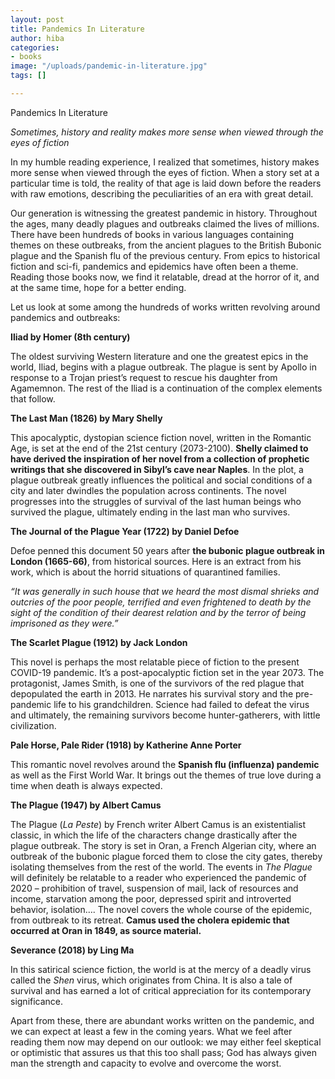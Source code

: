```yaml
---
layout: post
title: Pandemics In Literature
author: hiba
categories:
- books
image: "/uploads/pandemic-in-literature.jpg"
tags: []

---
```

Pandemics In Literature

_Sometimes, history and reality makes more sense when viewed through the eyes of fiction_

In my humble reading experience, I realized that sometimes, history makes more sense when viewed through the eyes of fiction. When a story set at a particular time is told, the reality of that age is laid down before the readers with raw emotions, describing the peculiarities of an era with great detail.

Our generation is witnessing the greatest pandemic in history. Throughout the ages, many deadly plagues and outbreaks claimed the lives of millions. There have been hundreds of books in various languages containing themes on these outbreaks, from the ancient plagues to the British Bubonic plague and the Spanish flu of the previous century. From epics to historical fiction and sci-fi, pandemics and epidemics have often been a theme. Reading those books now, we find it relatable, dread at the horror of it, and at the same time, hope for a better ending.

Let us look at some among the hundreds of works written revolving around pandemics and outbreaks:

**Iliad by Homer (8th century)**

The oldest surviving Western literature and one the greatest epics in the world, Iliad, begins with a plague outbreak. The plague is sent by Apollo in response to a Trojan priest’s request to rescue his daughter from Agamemnon. The rest of the Iliad is a continuation of the complex elements that follow.

**The Last Man (1826) by Mary Shelly**

This apocalyptic, dystopian science fiction novel, written in the Romantic Age, is set at the end of the 21st century (2073-2100). **Shelly claimed to have derived the inspiration of her novel from a collection of prophetic writings that she discovered in Sibyl’s cave near Naples**. In the plot, a plague outbreak greatly influences the political and social conditions of a city and later dwindles the population across continents. The novel progresses into the struggles of survival of the last human beings who survived the plague, ultimately ending in the last man who survives.

**The Journal of the Plague Year (1722) by Daniel Defoe**

Defoe penned this document 50 years after **the bubonic plague outbreak in London (1665-66)**, from historical sources. Here is an extract from his work, which is about the horrid situations of quarantined families.

_“It was generally in such house that we heard the most dismal shrieks and outcries of the poor people, terrified and even frightened to death by the sight of the condition of their dearest relation and by the terror of being imprisoned as they were.”_

**The Scarlet Plague (1912) by Jack London**

This novel is perhaps the most relatable piece of fiction to the present COVID-19 pandemic. It’s a post-apocalyptic fiction set in the year 2073. The protagonist, James Smith, is one of the survivors of the red plague that depopulated the earth in 2013. He narrates his survival story and the pre-pandemic life to his grandchildren. Science had failed to defeat the virus and ultimately, the remaining survivors become hunter-gatherers, with little civilization.

**Pale Horse, Pale Rider (1918) by Katherine Anne Porter**

This romantic novel revolves around the **Spanish flu (influenza) pandemic** as well as the First World War. It brings out the themes of true love during a time when death is always expected.

**The Plague (1947) by Albert Camus**

The Plague (_La Peste_) by French writer Albert Camus is an existentialist classic, in which the life of the characters change drastically after the plague outbreak. The story is set in Oran, a French Algerian city, where an outbreak of the bubonic plague forced them to close the city gates, thereby isolating themselves from the rest of the world. The events in _The Plague_ will definitely be relatable to a reader who experienced the pandemic of 2020 – prohibition of travel, suspension of mail, lack of resources and income, starvation among the poor, depressed spirit and introverted behavior, isolation…. The novel covers the whole course of the epidemic, from outbreak to its retreat. **Camus used the cholera epidemic that occurred at Oran in 1849, as source material.**

**Severance (2018) by Ling Ma**

In this satirical science fiction, the world is at the mercy of a deadly virus called the _Shen_ virus, which originates from China. It is also a tale of survival and has earned a lot of critical appreciation for its contemporary significance.

Apart from these, there are abundant works written on the pandemic, and we can expect at least a few in the coming years. What we feel after reading them now may depend on our outlook: we may either feel skeptical or optimistic that assures us that this too shall pass; God has always given man the strength and capacity to evolve and overcome the worst.
